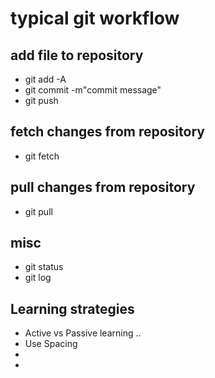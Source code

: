# typical git workflow

## add file to repository
* git add -A
* git commit -m"commit message"
* git push 

## fetch changes from repository
* git fetch

## pull changes from repository
* git pull

## misc
* git status
* git log

## Learning strategies 
* Active vs Passive learning ..  
* Use Spacing
* 
*
